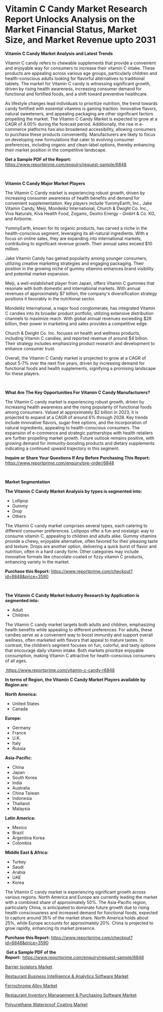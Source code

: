 <p><h1>Vitamin C Candy Market Research Report Unlocks Analysis on the Market Financial Status, Market Size, and Market Revenue upto 2031</h1></p><p><strong>Vitamin C Candy Market Analysis and Latest Trends</strong></p>
<p><p>Vitamin C candy refers to chewable supplements that provide a convenient and enjoyable way for consumers to increase their vitamin C intake. These products are appealing across various age groups, particularly children and health-conscious adults looking for flavorful alternatives to traditional tablets. The market for Vitamin C candy is witnessing significant growth, driven by rising health awareness, increasing consumer demand for functional and fortified foods, and a shift toward preventive healthcare. </p><p>As lifestyle changes lead individuals to prioritize nutrition, the trend towards candy fortified with essential vitamins is gaining traction. Innovative flavors, natural sweeteners, and appealing packaging are other significant factors propelling the market. The Vitamin C Candy Market is expected to grow at a CAGR of 4.00% during the forecast period. Additionally, the rise in e-commerce platforms has also broadened accessibility, allowing consumers to purchase these products conveniently. Manufacturers are likely to focus on developing new formulations that cater to evolving consumer preferences, including organic and clean-label options, thereby enhancing their market position in the competitive landscape.</p></p>
<p><strong>Get a Sample PDF of the Report:&nbsp;</strong> <a href="https://www.reportprime.com/enquiry/request-sample/6848">https://www.reportprime.com/enquiry/request-sample/6848</a></p>
<p>&nbsp;</p>
<p><strong>Vitamin C Candy Major Market Players</strong></p>
<p><p>The Vitamin C Candy market is experiencing robust growth, driven by increasing consumer awareness of health benefits and demand for convenient supplementation. Key players include YummyEarth, Inc., Jake Vitamin Candy, Meiji, Mondelēz International, Church & Dwight Co. Inc., Viva Naturals, Kiva Health Food, Zoganic, Dextro Energy - GmbH & Co. KG, and Airborne.</p><p>YummyEarth, known for its organic products, has carved a niche in the health-conscious segment, leveraging its all-natural ingredients. With a focus on online sales, they are expanding into international markets, contributing to significant revenue growth. Their annual sales exceed $10 million.</p><p>Jake Vitamin Candy has gained popularity among younger consumers, utilizing creative marketing strategies and engaging packaging. Their position in the growing niche of gummy vitamins enhances brand visibility and potential market expansion.</p><p>Meiji, a well-established player from Japan, offers Vitamin C gummies that resonate with both domestic and international markets. With annual revenues of approximately $7 billion, the company's diversification strategy positions it favorably in the nutritional sector.</p><p>Mondelēz International, a major food conglomerate, has integrated Vitamin C candies into its broader product portfolio, utilizing extensive distribution channels to maximize reach. With global annual revenues exceeding $26 billion, their power in marketing and sales provides a competitive edge.</p><p>Church & Dwight Co. Inc. focuses on health and wellness products, including Vitamin C candies, and reported revenue of around $4 billion. Their strategy includes emphasizing product research and development to enhance consumer trust.</p><p>Overall, the Vitamin C Candy market is projected to grow at a CAGR of about 5-7% over the next five years, driven by increasing demand for functional foods and health supplements, signifying a promising landscape for these players.</p></p>
<p>&nbsp;</p>
<p><strong>What Are The Key Opportunities For Vitamin C Candy Manufacturers?</strong></p>
<p><p>The Vitamin C candy market is experiencing robust growth, driven by increasing health awareness and the rising popularity of functional foods among consumers. Valued at approximately $2 billion in 2023, it is projected to expand at a CAGR of around 6% through 2028. Key trends include innovative flavors, sugar-free options, and the incorporation of natural ingredients, appealing to health-conscious consumers. The expansion of e-commerce and strategic partnerships with health retailers are further propelling market growth. Future outlook remains positive, with growing demand for immunity-boosting products and dietary supplements indicating a continued upward trajectory in this segment.</p></p>
<p><strong>Inquire or Share Your Questions If Any Before Purchasing This Report:</strong> <a href="https://www.reportprime.com/enquiry/pre-order/6848">https://www.reportprime.com/enquiry/pre-order/6848</a></p>
<p>&nbsp;</p>
<p><strong>Market Segmentation</strong></p>
<p><strong>The Vitamin C Candy Market Analysis by types is segmented into:</strong></p>
<p><ul><li>Lollipop</li><li>Gummy</li><li>Drop</li><li>Others</li></ul></p>
<p><p>The Vitamin C candy market comprises several types, each catering to different consumer preferences. Lollipops offer a fun and nostalgic way to consume vitamin C, appealing to children and adults alike. Gummy vitamins provide a chewy, enjoyable alternative, often favored for their pleasing taste and texture. Drops are another option, delivering a quick burst of flavor and nutrition, often in a hard candy form. Other categories may include innovative formats like chocolate-coated or fizzy vitamin C products, enhancing variety in the market.</p></p>
<p><strong>Purchase this Report:&nbsp;</strong><a href="https://www.reportprime.com/checkout?id=6848&price=3590">https://www.reportprime.com/checkout?id=6848&price=3590</a></p>
<p>&nbsp;</p>
<p><strong>The Vitamin C Candy Market Industry Research by Application is segmented into:</strong></p>
<p><ul><li>Adult</li><li>Children</li></ul></p>
<p><p>The Vitamin C candy market targets both adults and children, emphasizing health benefits while appealing to different preferences. For adults, these candies serve as a convenient way to boost immunity and support overall wellness, often marketed with flavors that appeal to mature tastes. In contrast, the children’s segment focuses on fun, colorful, and tasty options that encourage daily vitamin intake. Both markets prioritize enjoyable consumption, making Vitamin C attractive for health-conscious consumers of all ages.</p></p>
<p><a href="https://www.reportprime.com/vitamin-c-candy-r6848">&nbsp;https://www.reportprime.com/vitamin-c-candy-r6848</a></p>
<p><strong>In terms of Region, the Vitamin C Candy Market Players available by Region are:</strong></p>
<p>
    <p> <strong> North America: </strong>
        <ul>
            <li>United States</li>
            <li>Canada</li>
        </ul>
        </p> 
    <p> <strong> Europe: </strong>
        <ul>
            <li>Germany</li>
            <li>France</li>
            <li>U.K.</li>
            <li>Italy</li>
            <li>Russia</li>
        </ul>
        </p> 
    <p> <strong> Asia-Pacific: </strong>
        <ul>
            <li>China</li>
            <li>Japan</li>
            <li>South Korea</li>
            <li>India</li>
            <li>Australia</li>
            <li>China Taiwan</li>
            <li>Indonesia</li>
            <li>Thailand</li>
            <li>Malaysia</li>
        </ul>
        </p> 
    <p> <strong> Latin America: </strong>
        <ul>
            <li>Mexico</li>
            <li>Brazil</li>
            <li>Argentina Korea</li>
            <li>Colombia</li>
        </ul>
        </p> 
    <p> <strong> Middle East & Africa: </strong>
        <ul>
            <li>Turkey</li>
            <li>Saudi</li>
            <li>Arabia</li>
            <li>UAE</li>
            <li>Korea</li>
        </ul>
    </p>
    </p>
<p><p>The Vitamin C candy market is experiencing significant growth across various regions. North America and Europe are currently leading the market with a combined share of approximately 50%. The Asia-Pacific region, particularly China, is anticipated to dominate future growth due to rising health consciousness and increased demand for functional foods, expected to capture around 35% of the market share. North America holds about 25%, while Europe accounts for approximately 20%. China is projected to grow rapidly, enhancing its market presence.</p></p>
<p><strong>Purchase this Report: </strong><a href="https://www.reportprime.com/checkout?id=6848&price=3590">https://www.reportprime.com/checkout?id=6848&price=3590</a></p>
<p>&nbsp;<strong>Get a Sample PDF of the Report:&nbsp;&nbsp;</strong><a href="https://www.reportprime.com/enquiry/request-sample/6848">https://www.reportprime.com/enquiry/request-sample/6848</a></p>
<p><strong></strong></p>
<p><p><a href="https://issuu.com/reportprime-2/docs/barrier-isolators-market-size-2030._68683bfc79dd84">Barrier Isolators Market</a></p><p><a href="https://medium.com/@caylawisoky8698/restaurant-business-intelligence-analytics-software-market-analysis-report-global-insights-by-eedbc3a39582">Restaurant Business Intelligence & Analytics Software Market</a></p><p><a href="https://www.linkedin.com/pulse/ferrochrome-alloy-market-share-analysis-growth-trends-kn1ke?trackingId=1RWBAchdTkehUAMYDjz8RQ%3D%3D">Ferrochrome Alloy Market</a></p><p><a href="https://medium.com/@caylawisoky8698/what-factors-will-influence-the-restaurant-inventory-management-purchasing-software-market-in-the-50e36877ae12">Restaurant Inventory Management & Purchasing Software Market</a></p><p><a href="https://www.linkedin.com/pulse/polyurethane-waterproof-coating-market-industry-landscape-9oqne?trackingId=iTvUulfyRQW3Vqs5%2BJIaVw%3D%3D">Polyurethane Waterproof Coating Market</a></p></p>